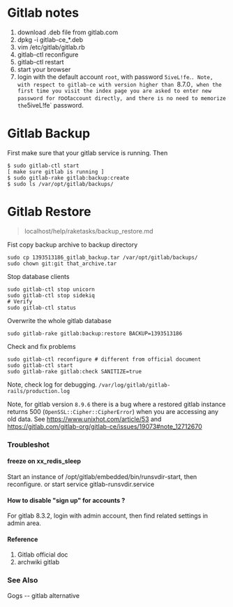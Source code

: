 Gitlab notes
===

1. download .deb file from gitlab.com  
2. dpkg -i gitlab-ce_*.deb  
3. vim /etc/gitlab/gitlab.rb  
4. gitlab-ctl reconfigure  
5. gitlab-ctl restart
6. start your browser
7. login with the default account `root`, with password `5iveL!fe`.`.
Note, with respect to gitlab-ce with version higher than `8.7.0`,
when the first time you visit the index page you are asked to
enter new password for `root` account directly, and there is
no need to memorize the `5iveL!fe` password.  

# Gitlab Backup

First make sure that your gitlab service is running. Then
```
$ sudo gitlab-ctl start
[ make sure gitlab is running ]
$ sudo gitlab-rake gitlab:backup:create
$ sudo ls /var/opt/gitlab/backups/
```

# Gitlab Restore

> localhost/help/raketasks/backup_restore.md  

Fist copy backup archive to backup directory
```
sudo cp 1393513186_gitlab_backup.tar /var/opt/gitlab/backups/
sudo chown git:git that_archive.tar
```

Stop database clients
```
sudo gitlab-ctl stop unicorn
sudo gitlab-ctl stop sidekiq
# Verify
sudo gitlab-ctl status
```

Overwrite the whole gitlab database
```
sudo gitlab-rake gitlab:backup:restore BACKUP=1393513186
```

Check and fix problems
```
sudo gitlab-ctl reconfigure # different from official document
sudo gitlab-ctl start
sudo gitlab-rake gitlab:check SANITIZE=true
```

Note, check log for debugging. `/var/log/gitlab/gitlab-rails/production.log`  

Note, for gitlab version `8.9.6` there is a bug where a restored gitlab
instance returns 500 (`OpenSSL::Cipher::CipherError`) when you are accessing any old data.
See https://www.unixhot.com/article/53 and https://gitlab.com/gitlab-org/gitlab-ce/issues/19073#note_12712670  

### Troubleshot

#### freeze on xx\_redis\_sleep
Start an instance of /opt/gitlab/embedded/bin/runsvdir-start, then
reconfigure. or start service gitlab-runsvdir.service

#### How to disable "sign up" for accounts ?
For gitlab 8.3.2, login with admin account, then find related settings
in admin area.

#### Reference
1. Gitlab official doc
2. archwiki gitlab

### See Also

Gogs -- gitlab alternative
